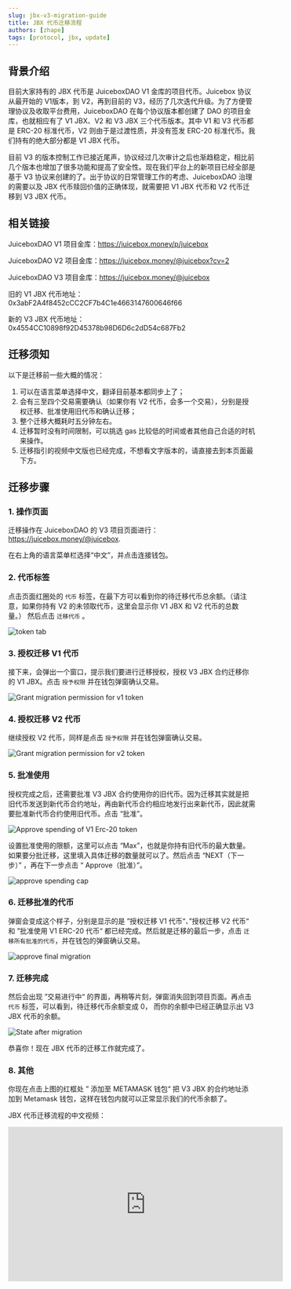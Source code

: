 ```yaml
---
slug: jbx-v3-migration-guide
title: JBX 代币迁移流程
authors: [zhape]
tags: [protocol, jbx, update]
---
```


## 背景介绍

目前大家持有的 JBX 代币是 JuiceboxDAO V1 金库的项目代币。Juicebox 协议从最开始的 V1版本，到 V2，再到目前的 V3，经历了几次迭代升级。为了方便管理协议及收取平台费用，JuiceboxDAO 在每个协议版本都创建了 DAO 的项目金库，也就相应有了 V1 JBX、V2 和 V3 JBX 三个代币版本。其中 V1 和 V3 代币都是 ERC-20 标准代币，V2 则由于是过渡性质，并没有签发 ERC-20 标准代币。我们持有的绝大部分都是 V1 JBX 代币。

目前 V3 的版本控制工作已接近尾声，协议经过几次审计之后也渐趋稳定，相比前几个版本也增加了很多功能和提高了安全性。现在我们平台上的新项目已经全部是基于 V3 协议来创建的了。出于协议的日常管理工作的考虑、JuiceboxDAO 治理的需要以及 JBX 代币赎回价值的正确体现，就需要把 V1 JBX 代币和 V2 代币迁移到 V3 JBX 代币。

## 相关链接

JuiceboxDAO V1 项目金库：https://juicebox.money/p/juicebox 

JuiceboxDAO V2 项目金库：https://juicebox.money/@juicebox?cv=2 

JuiceboxDAO V3 项目金库：https://juicebox.money/@juicebox 

旧的 V1 JBX 代币地址：0x3abF2A4f8452cCC2CF7b4C1e4663147600646f66 

新的 V3 JBX 代币地址：0x4554CC10898f92D45378b98D6D6c2dD54c687Fb2

## 迁移须知

以下是迁移前一些大概的情况：

1. 可以在语言菜单选择中文，翻译目前基本都同步上了；
2. 会有三至四个交易需要确认（如果你有 V2 代币，会多一个交易），分别是授权迁移、批准使用旧代币和确认迁移；
3. 整个迁移大概耗时五分钟左右。 
4. 迁移暂时没有时间限制，可以挑选 gas 比较低的时间或者其他自己合适的时机来操作。
5. 迁移指引的视频中文版也已经完成，不想看文字版本的，请直接去到本页面最下方。

## 迁移步骤

### 1. 操作页面

迁移操作在 JuiceboxDAO 的 V3 项目页面进行：https://juicebox.money/@juicebox.

在右上角的语言菜单栏选择“中文”，并点击连接钱包。

### 2. 代币标签

点击页面红圈处的 `代币` 标签，在最下方可以看到你的待迁移代币总余额。（请注意，如果你持有 V2 的未领取代币，这里会显示你 V1 JBX 和 V2 代币的总数量。） 然后点击 `迁移代币` 。

![token tab](token_tab.png)

### 3. 授权迁移 V1 代币

接下来，会弹出一个窗口，提示我们要进行迁移授权，授权 V3 JBX 合约迁移你的 V1 JBX。点击 `授予权限` 并在钱包弹窗确认交易。

![Grant migration permission for v1 token](grant_permission_v1.png)

### 4. 授权迁移 V2 代币

继续授权 V2 代币，同样是点击 `授予权限` 并在钱包弹窗确认交易。

![Grant migration permission for v2 token](grant_permission_v2.png)

### 5. 批准使用

授权完成之后，还需要批准 V3 JBX 合约使用你的旧代币。因为迁移其实就是把旧代币发送到新代币合约地址，再由新代币合约相应地发行出来新代币，因此就需要批准新代币合约使用旧代币。点击 “批准”。

![Approve spending of V1 Erc-20 token](approve_spend_v1.png)

设置批准使用的限额，这里可以点击 “Max”，也就是你持有旧代币的最大数量。如果要分批迁移，这里填入具体迁移的数量就可以了。然后点击 “NEXT（下一步）” ，再在下一步点击 “ Approve（批准）”。

![approve spending cap](approve_spend_cap.png)

### 6. 迁移批准的代币

弹窗会变成这个样子，分别是显示的是 ”授权迁移 V1 代币“、”授权迁移 V2 代币“ 和 ”批准使用 V1 ERC-20 代币“ 都已经完成。然后就是迁移的最后一步，点击 `迁移所有批准的代币`，并在钱包的弹窗确认交易。

![approve final migration](approve_migration.png)

### 7. 迁移完成

然后会出现 ”交易进行中“ 的界面，再稍等片刻，弹窗消失回到项目页面。再点击`代币` 标签，可以看到，待迁移代币余额变成 0， 而你的余额中已经正确显示出 V3 JBX 代币的余额。

![State after migration](final_state.png)

恭喜你！现在 JBX 代币的迁移工作就完成了。

### 8. 其他

你现在点击上图的红框处 ” 添加至 METAMASK 钱包“ 把 V3 JBX 的合约地址添加到 Metamask 钱包，这样在钱包内就可以正常显示我们的代币余额了。 

JBX 代币迁移流程的中文视频：

<iframe width="560" height="315" src="https://www.youtube.com/embed/lYZPzrmNEWk" title="YouTube video player" frameborder="0" allow="accelerometer; autoplay; clipboard-write; encrypted-media; gyroscope; picture-in-picture; web-share" allowfullscreen></iframe>